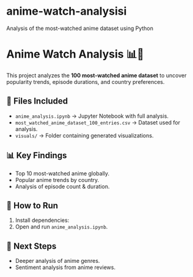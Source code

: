 # anime-watch-analysisi
Analysis of the most-watched anime dataset using Python
# Anime Watch Analysis 📊🎌  
This project analyzes the **100 most-watched anime dataset** to uncover popularity trends, episode durations, and country preferences.

## 📂 Files Included
- `anime_analysis.ipynb` → Jupyter Notebook with full analysis.
- `most_watched_anime_dataset_100_entries.csv` → Dataset used for analysis.
- `visuals/` → Folder containing generated visualizations.

## 📊 Key Findings
- Top 10 most-watched anime globally.
- Popular anime trends by country.
- Analysis of episode count & duration.

## 🔧 How to Run
1. Install dependencies:  
2. Open and run `anime_analysis.ipynb`.

## 📌 Next Steps
- Deeper analysis of anime genres.
- Sentiment analysis from anime reviews.

